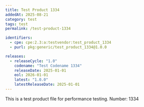 ```yaml
---
title: Test Product 1334
addedAt: 2025-08-21
category: test
tags: test
permalink: /test-product-1334

identifiers:
  - cpe: cpe:2.3:a:testvendor:test_product_1334
  - purl: pkg:generic/test_product_1334@1.0.0

releases:
  - releaseCycle: "1.0"
    codename: "Test Codename 1334"
    releaseDate: 2025-01-01
    eol: 2026-01-01
    latest: "1.0.0"
    latestReleaseDate: 2025-01-01
---
```


This is a test product file for performance testing. Number: 1334
